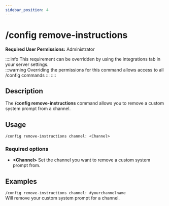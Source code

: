 ```yaml
---
sidebar_position: 4
---
```


# /config remove-instructions

**Required User Permissions:** Administrator

::::info
	This requirement can be overridden by using the integrations tab in your server settings.<br/>
	:::warning
		Overriding the permissions for this command allows access to all /config commands
	:::
::::

## Description
The **/config remove-instructions** command allows you to remove a custom system prompt from a channel.

## Usage
`/config remove-instructions channel: <Channel>`
### Required options
- **\<Channel\>** Set the channel you want to remove a custom system prompt from.

## Examples
`/config remove-instructions channel: #yourchannelname`<br/>
Will remove your custom system prompt for a channel.